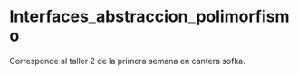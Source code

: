 # Interfaces_abstraccion_polimorfismo
Corresponde al taller 2 de la primera semana en cantera sofka.
